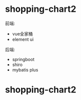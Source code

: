 # shopping-chart2

前端:

- vue全家桶
- element ui

后端:

- springboot
- shiro
- mybatis plus

# shopping-chart2
